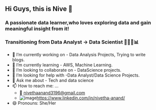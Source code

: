 ## Hi Guys, this is Nive  👋


### A passionate data learner,who loves exploring data and gain meaningful insight from it!
### Transitioning from Data Analyst -> Data Scientist 👩🏻‍💻📊

- 🔭 I’m currently working on - Data Analysis Projects, Trying to write blogs. 
- 🌱 I’m currently learning - AWS, Machine Learning.  
- 👯 I’m looking to collaborate on - DataScience projects.
- 🤔 I’m looking for help with -Data Analyst/Data Science Projects. 
- 💬 Ask me about - Tech and data science 
- 📫 How to reach me: ...
  - 📩 nivethaanand3196@gmail.com
  -  ![image](https://user-images.githubusercontent.com/57209945/149270838-740a21ec-a827-4245-abb7-7f27a09d31af.png)https://www.linkedin.com/in/nivetha-anand/
- 😄 Pronouns: She/Her
